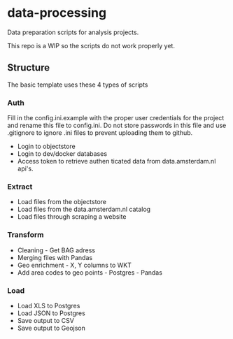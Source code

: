 # data-processing
Data preparation scripts for analysis projects.

This repo is a WIP so the scripts do not work properly yet.

## Structure
The basic template uses these 4 types of scripts

### Auth
Fill in the config.ini.example with the proper user credentials for the project and rename this file to config.ini.
Do not store passwords in this file and use .gitignore to ignore .ini files to prevent uploading them to github.

 * Login to objectstore
 * Login to dev/docker databases
 * Access token to retrieve authen ticated data from data.amsterdam.nl api's.
    
### Extract
* Load files from the objectstore
* Load files from the data.amsterdam.nl catalog
* Load files through scraping a website

### Transform
* Cleaning
        - Get BAG adress
* Merging files with Pandas
* Geo enrichment
        - X, Y columns to WKT
* Add area codes to geo points
        - Postgres
        - Pandas

    
### Load
  * Load XLS to Postgres
  * Load JSON to Postgres
  * Save output to CSV
  * Save output to Geojson


